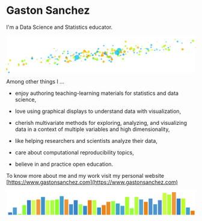 # Gaston Sanchez

I'm a Data Science and Statistics educator. 

<img align='center' src='https://github.com/gastonstat/gastonstat.github.io/blob/master/images/full-scatterplot.png' alt="Decorative abstract scatter plot">

Among other things I ...

- enjoy authoring teaching-learning materials for statistics and data science,

- love using graphical displays to understand data with visualization,

- cherish multivariate methods for exploring, analyzing, and visualizing data in a context of multiple variables and high dimensionality,

- like helping researchers and scientists analyze their data,

- care about computational reproducibility topics,

- believe in and practice open education.

To know more about me and my work visit my personal website [https://www.gastonsanchez.com](https://www.gastonsanchez.com)

<img align='center' src='https://github.com/gastonstat/gastonstat.github.io/blob/master/images/full-bars.png' alt="Decorative asbtract barchart">

